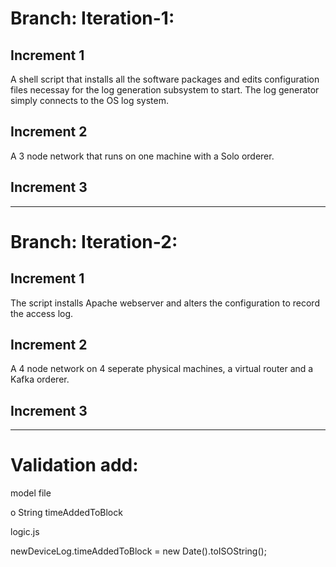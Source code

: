 # Branch: Iteration-1:

## Increment 1 

A shell script that installs all the software packages and edits configuration files necessay for the log generation subsystem to start. The log generator simply connects to the OS log system.

## Increment 2

A 3 node network that runs on one machine with a Solo orderer.

## Increment 3

----------------------------------------------------------

# Branch: Iteration-2:

## Increment 1

The script installs Apache webserver and alters the configuration to record the access log.

## Increment 2 

A 4 node network on 4 seperate physical machines, a virtual router and a Kafka orderer.

## Increment 3

--------------------------------------------------------------------

# Validation add:

model file 

o String timeAddedToBlock

logic.js 

newDeviceLog.timeAddedToBlock = new Date().toISOString();
